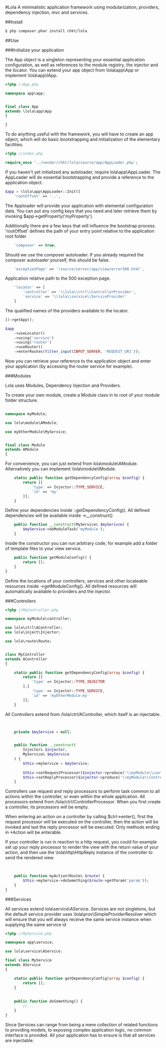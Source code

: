 #Lola
A minimalistic application framework using modularization, providers,
dependency injection, mvc and services.

##Install
```sh
$ php composer.phar install chkt/lola
```

##Use

###Initialize your application

The App object is a singleton representing your essential application configuration,
as well as references to the module registry, the injector and the locator.
You can extend your app object from \lola\app\App or implement \lola\app\IApp.

```php
<?php //App.php

namespace app\app;


final class App
extends \lola\app\App
{

}
```

To do anything useful with the framework, you will have to create an app object,
which will do basic bootstrapping and initialization of the elementary facilities.

```php
<?php //index.php

require_once '../vendor/chkt/lola/source/app/AppLoader.php';
```

If you haven't yet initialized any autoloader, require lola\app\AppLoader.
The AppLoader will do essential bootstrapping and provide a reference to the application object.

```php
$app = \lola\app\AppLoader::Init([
	'rootOffset' => '..',
```

The Apploader will provide your application with elemental configuration data.
You can put any config keys that you need and later retrieve them by invoking $app->getProperty('myProperty').

Additionally there are a few keys that will influence the bootstrap process.
'rootOffset' defines the path of your entry point relative to the application root folder

```php
    'composer' => true,
```

Should we use the composer autoloader. If you already required the composer autoloader yourself, this should be false.

```php
    'exceptionPage' => '/source/server/app/view/error500.html',
```

Application relative path to the 500 exception page.

```php
    'locator' => [
    	'controller' => '\\lola\\ctrl\\ControllerProvider',
    	'service' => '\\lola\\service\\ServiceProvider'
    ]
```

The qualified names of the providers available to the locator.

```php
])->getApp();

$app
	->useLocator()
	->using('service')
	->using('router')
	->useRouter()
	->enterRoutes(filter_input(INPUT_SERVER, 'REQUEST_URI'));
```

Now you can retrieve your reference to the application object
and enter your application (by accessing the router service for example).

###Modules

Lola uses Modules, Dependency Injection and Providers.

To create your own module, create a Module class in to root of your module folder structure.

```php
 
namespace myModule;

use lola\module\AModule;

use myOtherModule\MyService;


final class Module
extends AModule
{
```

For convenience, you can just extend from lola\module\AModule. Alternatively you can implement \lola\module\IModule.

```php
	static public function getDependencyConfig(array $config) {
		return [[
			'type' => Injector::TYPE_SERVICE,
			'id' => 'my'
		]];
	}
```

Define your dependencies inside ::getDependencyConfig(). All defined dependencies will be available inside ->__construct()
	
```php
	public function __construct(MyService& $mySerivce) {
		$myService->doModuleTask('myModule');
	}
```

Inside the constructor you can run arbitrary code, for example add a folder of template files to your view service. 

```php
	public function getModuleConfig() {
		return [];
	}
}
```

Define the locations of your controllers, services and other locateable resources inside ->getModuleConfig().
All defined resources will automatically available to providers and the injector.


###Controllers
```php
<?php //MyController.php

namespace myModule\controller;

use lola\ctrl\AController;
use lola\inject\Injector;

use lola\route\Route;


class MyController
extends AController
{

	static public function getDependencyConfig(array $config) {
		return [[
			'type' => Injector::TYPE_INJECTOR
		],[
			'type' => Injector::TYPE_SERVICE,
			'id' => 'myOtherModule:my'
		]];
	}
```

All Controllers extend from /lola/ctrl/AController, which itself is an injectable.

```php


	private $myService = null;


	public function __construct(
		Injector& $injector,
		MyService& $myService
	) {
		$this->myService = $myService;
		
		$this->setRequestProcessor($injector->produce('\\myModule\\controller\\MyControllerRequestProcessor'));
		$this->setReplyProcessor($injector->produce('\\myModule\\controller\\MyControllerReplyProcessor'));
	}
```

Controllers use request and reply processors to perform task common to all actions within the controller,
or even within the whole application. All processors extend from /lola/ctrl/ControllerProcessor.
When you first create a controller, its processors will be empty.

When entering an action on a controller by calling $ctrl->enter(),
first the request processor will be executed on the controller,
then the action will be invoked and last the reply processor will be executed.
Only methods ending in *Action will be enterable. 

If your controller is run in reaction to a http request,
you could for example set up your reply processor to render the view with the return value of your action,
and then use the \lola\http\HttpReply instance of the controller to send the rendered view.

```php
	
	
	public function myAction(Route& $route) {
		$this->myService->doSomething($route->getParam('param'));
	}
}
```

###Services

All services extend lola\service\AService. Services are not singletons,
but the default service provider uses \lola\prov\SimpleProviderResolver
which will ensure that you will always receive the same service instance when supplying the same service id

```php
<?php //MyService.php

namespace app\service;

use lola\service\AService;

final class MyService
extends AService
{

	static public function getDependencyConfig(array $config) {
		return [];
	}
	
	
	public function doSomething() {
		//...
	}
}
```

Since Services can range from being a mere collection of related functions
to providing models, to exposing complex application logic,
no common interface is provided.
All your application has to ensure is that all services are injectable.